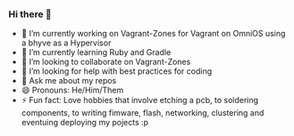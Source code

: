 ### Hi there 👋

- 🔭 I’m currently working on Vagrant-Zones for Vagrant on OmniOS using a bhyve as a Hypervisor
- 🌱 I’m currently learning Ruby and Gradle
- 👯 I’m looking to collaborate on Vagrant-Zones
- 🤔 I’m looking for help with best practices for coding
- 💬 Ask me about my repos
- 😄 Pronouns: He/Him/Them
- ⚡ Fun fact: Love hobbies that involve etching a pcb, to soldering components, to writing fimware, flash, networking, clustering and eventuing deploying my pojects :p
